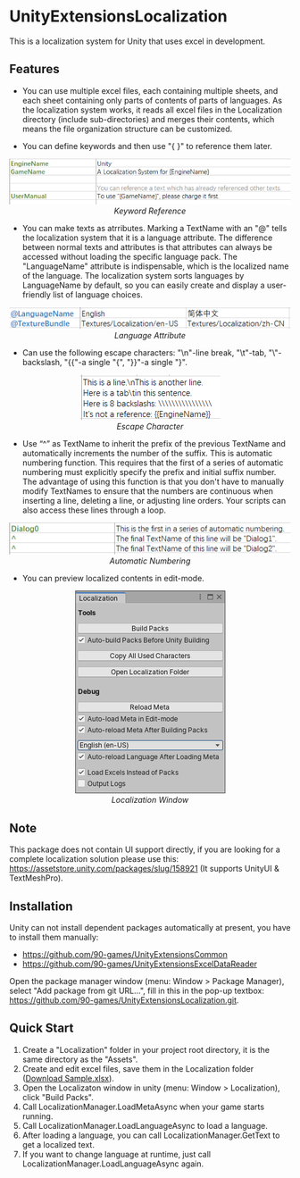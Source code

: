 # UnityExtensionsLocalization
This is a localization system for Unity that uses excel in development.

## Features
- You can use multiple excel files, each containing multiple sheets, and each sheet containing only parts of contents of parts of   languages. As the localization system works, it reads all excel files in the Localization directory (include sub-directories) and merges their contents, which means the file organization structure can be customized.

- You can define keywords and then use "{ }" to reference them later.
<p align="center">
  <img src="Documentation~/KeywordReference.png"><br>
   <em>Keyword Reference</em>
</p>

- You can make texts as atrributes. Marking a TextName with an "@" tells the localization system that it is a language attribute. The difference between normal texts and attributes is that attributes can always be accessed without loading the specific language pack. The "LanguageName" attribute is indispensable, which is the localized name of the language. The localization system sorts languages by LanguageName by default, so you can easily create and display a user-friendly list of language choices.
<p align="center">
  <img src="Documentation~/LanguageAttribute.png"><br>
   <em>Language Attribute</em>
</p>

- Can use the following escape characters: "\n"-line break, "\t"-tab, "\\"-backslash, "{{"-a single "{", "}}"-a single "}".
<p align="center">
  <img src="Documentation~/EscapeCharacter.png"><br>
   <em>Escape Character</em>
</p>

- Use “^” as TextName to inherit the prefix of the previous TextName and automatically increments the number of the suffix. This is automatic numbering function. This requires that the first of a series of automatic numbering must explicitly specify the prefix and initial suffix number. The advantage of using this function is that you don't have to manually modify TextNames to ensure that the numbers are continuous when inserting a line, deleting a line, or adjusting line orders. Your scripts can also access these lines through a loop.
<p align="center">
  <img src="Documentation~/AutomaticNumbering.png"><br>
   <em>Automatic Numbering</em>
</p>

- You can preview localized contents in edit-mode.
<p align="center">
  <img src="Documentation~/LocalizationWindow.png"><br>
   <em>Localization Window</em>
</p>

## Note
This package does not contain UI support directly, if you are looking for a complete localization solution please use this: https://assetstore.unity.com/packages/slug/158921 (It supports UnityUI & TextMeshPro).

## Installation
Unity can not install dependent packages automatically at present, you have to install them manually:
- https://github.com/90-games/UnityExtensionsCommon
- https://github.com/90-games/UnityExtensionsExcelDataReader

Open the package manager window (menu: Window > Package Manager), select "Add package from git URL...", fill in this in the pop-up textbox: https://github.com/90-games/UnityExtensionsLocalization.git.

## Quick Start
1. Create a "Localization" folder in your project root directory, it is the same directory as the "Assets".
2. Create and edit excel files, save them in the Localization folder ([Download Sample.xlsx](Editor/EditorResources/Sample.xlsx)).
3. Open the Localizaton window in unity (menu: Window > Localization), click "Build Packs".
4. Call LocalizationManager.LoadMetaAsync when your game starts running.
5. Call LocalizationManager.LoadLanguageAsync to load a language.
6. After loading a language, you can call LocalizationManager.GetText to get a localized text.
7. If you want to change language at runtime, just call LocalizationManager.LoadLanguageAsync again.
